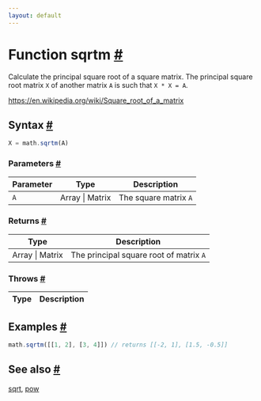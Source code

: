 ```yaml
---
layout: default
---
```


<!-- Note: This file is automatically generated from source code comments. Changes made in this file will be overridden. -->

<h1 id="function-sqrtm">Function sqrtm <a href="#function-sqrtm" title="Permalink">#</a></h1>

Calculate the principal square root of a square matrix.
The principal square root matrix `X` of another matrix `A` is such that `X * X = A`.

https://en.wikipedia.org/wiki/Square_root_of_a_matrix


<h2 id="syntax">Syntax <a href="#syntax" title="Permalink">#</a></h2>

```js
X = math.sqrtm(A)
```

<h3 id="parameters">Parameters <a href="#parameters" title="Permalink">#</a></h3>

Parameter | Type | Description
--------- | ---- | -----------
`A` | Array &#124; Matrix | The square matrix `A`

<h3 id="returns">Returns <a href="#returns" title="Permalink">#</a></h3>

Type | Description
---- | -----------
Array &#124; Matrix | The principal square root of matrix `A`


<h3 id="throws">Throws <a href="#throws" title="Permalink">#</a></h3>

Type | Description
---- | -----------


<h2 id="examples">Examples <a href="#examples" title="Permalink">#</a></h2>

```js
math.sqrtm([[1, 2], [3, 4]]) // returns [[-2, 1], [1.5, -0.5]]
```


<h2 id="see-also">See also <a href="#see-also" title="Permalink">#</a></h2>

[sqrt](sqrt.html),
[pow](pow.html)

